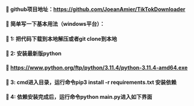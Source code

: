 #### 🚩 github项目地址：https://github.com/JoeanAmier/TikTokDownloader
#### 🚩 简单写一下基本用法（windows平台）：
#### 🚩 1: 把代码下载到本地解压或者git clone到本地
#### 🚩 2: 安装最新版python
#### 🚩 https://www.python.org/ftp/python/3.11.4/python-3.11.4-amd64.exe
#### 🚩 3: cmd进入目录，运行命令pip3 install -r requirements.txt 安装依赖
#### 🚩 4: 依赖安装完成后，运行命令python main.py进入如下界面
